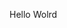 Hello Wolrd



























































































































































































































































































































































































































































































































































































































































































































































































































































































































































































































































































































































































































































































































































































































































